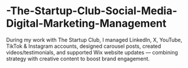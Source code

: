 # -The-Startup-Club-Social-Media-Digital-Marketing-Management
During my work with The Startup Club, I managed LinkedIn, X, YouTube, TikTok &amp; Instagram accounts, designed carousel posts, created videos/testimonials, and supported Wix website updates — combining strategy with creative content to boost brand engagement.
